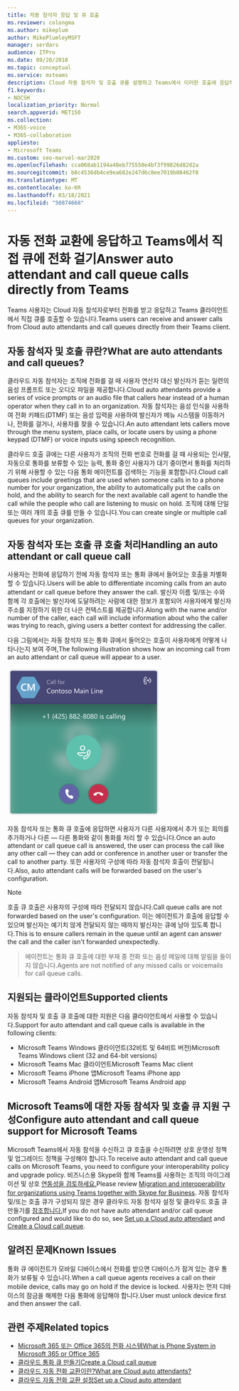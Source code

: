 ```yaml
---
title: 자동 참석자 응답 및 큐 호출
ms.reviewer: colongma
ms.author: mikeplum
author: MikePlumleyMSFT
manager: serdars
audience: ITPro
ms.date: 09/20/2018
ms.topic: conceptual
ms.service: msteams
description: Cloud 자동 참석자 및 호출 큐를 설명하고 Teams에서 이러한 호출에 응답하는 방법을 설명합니다.
f1.keywords:
- NOCSH
localization_priority: Normal
search.appverid: MET150
ms.collection:
- M365-voice
- M365-collaboration
appliesto:
- Microsoft Teams
ms.custom: seo-marvel-mar2020
ms.openlocfilehash: cca068ab1194a48eb775550e4bf3f99826d82d2a
ms.sourcegitcommit: b8c4536db4ce9ea682e247d6c8ee7019b08462f8
ms.translationtype: MT
ms.contentlocale: ko-KR
ms.lasthandoff: 03/18/2021
ms.locfileid: "50874668"
---
```

<a name="answer-auto-attendant-and-call-queue-calls-directly-from-teams"></a><span data-ttu-id="60620-103">자동 전화 교환에 응답하고 Teams에서 직접 큐에 전화 걸기</span><span class="sxs-lookup"><span data-stu-id="60620-103">Answer auto attendant and call queue calls directly from Teams</span></span>
===========================================================

<span data-ttu-id="60620-104">Teams 사용자는 Cloud 자동 참석자로부터 전화를 받고 응답하고 Teams 클라이언트에서 직접 큐를 호출할 수 있습니다.</span><span class="sxs-lookup"><span data-stu-id="60620-104">Teams users can receive and answer calls from Cloud auto attendants and call queues directly from their Teams client.</span></span>

## <a name="what-are-auto-attendants-and-call-queues"></a><span data-ttu-id="60620-105">자동 참석자 및 호출 큐란?</span><span class="sxs-lookup"><span data-stu-id="60620-105">What are auto attendants and call queues?</span></span>

<span data-ttu-id="60620-106">클라우드 자동 참석자는 조직에 전화를 걸 때 사용자 연산자 대신 발신자가 듣는 일련의 음성 프롬프트 또는 오디오 파일을 제공합니다.</span><span class="sxs-lookup"><span data-stu-id="60620-106">Cloud auto attendants provide a series of voice prompts or an audio file that callers hear instead of a human operator when they call in to an organization.</span></span> <span data-ttu-id="60620-107">자동 참석자는 음성 인식을 사용하여 전화 키패드(DTMF) 또는 음성 입력을 사용하여 발신자가 메뉴 시스템을 이동하거나, 전화를 걸거나, 사용자를 찾을 수 있습니다.</span><span class="sxs-lookup"><span data-stu-id="60620-107">An auto attendant lets callers move through the menu system, place calls, or locate users by using a phone keypad (DTMF) or voice inputs using speech recognition.</span></span>

<span data-ttu-id="60620-108">클라우드 호출 큐에는 다른 사용자가 조직의 전화 번호로 전화를 걸 때 사용되는 인사말, 자동으로 통화를 보류할 수 있는 능력, 통화 중인 사용자가 대기 중이면서 통화를 처리하기 위해 사용할 수 있는 다음 통화 에이전트를 검색하는 기능을 포함합니다.</span><span class="sxs-lookup"><span data-stu-id="60620-108">Cloud call queues include greetings that are used when someone calls in to a phone number for your organization, the ability to automatically put the calls on hold, and the ability to search for the next available call agent to handle the call while the people who call are listening to music on hold.</span></span> <span data-ttu-id="60620-109">조직에 대해 단일 또는 여러 개의 호출 큐를 만들 수 있습니다.</span><span class="sxs-lookup"><span data-stu-id="60620-109">You can create single or multiple call queues for your organization.</span></span>

## <a name="handling-an-auto-attendant-or-call-queue-call"></a><span data-ttu-id="60620-110">자동 참석자 또는 호출 큐 호출 처리</span><span class="sxs-lookup"><span data-stu-id="60620-110">Handling an auto attendant or call queue call</span></span>

<span data-ttu-id="60620-111">사용자는 전화에 응답하기 전에 자동 참석자 또는 통화 큐에서 들어오는 호출을 차별화할 수 있습니다.</span><span class="sxs-lookup"><span data-stu-id="60620-111">Users will be able to differentiate incoming calls from an auto attendant or call queue before they answer the call.</span></span> <span data-ttu-id="60620-112">발신자 이름 및/또는 수와 함께 각 호출에는 발신자에 도달하려는 사람에 대한 정보가 포함되어 사용자에게 발신자 주소를 지정하기 위한 더 나은 컨텍스트를 제공합니다.</span><span class="sxs-lookup"><span data-stu-id="60620-112">Along with the name and/or number of the caller, each call will include information about who the caller was trying to reach, giving users a better context for addressing the caller.</span></span>

<span data-ttu-id="60620-113">다음 그림에서는 자동 참석자 또는 통화 큐에서 들어오는 호출이 사용자에게 어떻게 나타나는지 보여 주며,</span><span class="sxs-lookup"><span data-stu-id="60620-113">The following illustration shows how an incoming call from an auto attendant or call queue will appear to a user.</span></span>

![들어오는 통화 알림 스크린샷](media/answer-auto-attendant-and-call-queue-calls-image1.png)

<span data-ttu-id="60620-115">자동 참석자 또는 통화 큐 호출에 응답하면 사용자가 다른 사용자에서 추가 또는 회의를 추가하거나 다른 &#x2014; 다른 통화와 같이 통화를 처리 할 수 있습니다.</span><span class="sxs-lookup"><span data-stu-id="60620-115">Once an auto attendant or call queue call is answered, the user can process the call like any other call &#x2014; they can add or conference in another user or transfer the call to another party.</span></span> <span data-ttu-id="60620-116">또한 사용자의 구성에 따라 자동 참석자 호출이 전달됩니다.</span><span class="sxs-lookup"><span data-stu-id="60620-116">Also, auto attendant calls will be forwarded based on the user's configuration.</span></span>

> [!NOTE] 
> <span data-ttu-id="60620-117">호출 큐 호출은 사용자의 구성에 따라 전달되지 않습니다.</span><span class="sxs-lookup"><span data-stu-id="60620-117">Call queue calls are not forwarded based on the user's configuration.</span></span> <span data-ttu-id="60620-118">이는 에이전트가 호출에 응답할 수 있으며 발신자는 예기치 않게 전달되지 않는 때까지 발신자는 큐에 남아 있도록 합니다.</span><span class="sxs-lookup"><span data-stu-id="60620-118">This is to ensure callers remain in the queue until an agent can answer the call and the caller isn't forwarded unexpectedly.</span></span>

> <span data-ttu-id="60620-119">에이전트는 통화 큐 호출에 대한 부재 중 전화 또는 음성 메일에 대해 알림을 들이지 않습니다.</span><span class="sxs-lookup"><span data-stu-id="60620-119">Agents are not notified of any missed calls or voicemails for call queue calls.</span></span>

## <a name="supported-clients"></a><span data-ttu-id="60620-120">지원되는 클라이언트</span><span class="sxs-lookup"><span data-stu-id="60620-120">Supported clients</span></span>

<span data-ttu-id="60620-121">자동 참석자 및 호출 큐 호출에 대한 지원은 다음 클라이언트에서 사용할 수 있습니다.</span><span class="sxs-lookup"><span data-stu-id="60620-121">Support for auto attendant and call queue calls is available in the following clients:</span></span>

-    <span data-ttu-id="60620-122">Microsoft Teams Windows 클라이언트(32비트 및 64비트 버전)</span><span class="sxs-lookup"><span data-stu-id="60620-122">Microsoft Teams Windows client (32 and 64-bit versions)</span></span>
-    <span data-ttu-id="60620-123">Microsoft Teams Mac 클라이언트</span><span class="sxs-lookup"><span data-stu-id="60620-123">Microsoft Teams Mac client</span></span>
-    <span data-ttu-id="60620-124">Microsoft Teams iPhone 앱</span><span class="sxs-lookup"><span data-stu-id="60620-124">Microsoft Teams iPhone app</span></span>
-    <span data-ttu-id="60620-125">Microsoft Teams Android 앱</span><span class="sxs-lookup"><span data-stu-id="60620-125">Microsoft Teams Android app</span></span>

## <a name="configure-auto-attendant-and-call-queue-support-for-microsoft-teams"></a><span data-ttu-id="60620-126">Microsoft Teams에 대한 자동 참석자 및 호출 큐 지원 구성</span><span class="sxs-lookup"><span data-stu-id="60620-126">Configure auto attendant and call queue support for Microsoft Teams</span></span>

<span data-ttu-id="60620-127">Microsoft Teams에서 자동 참석을 수신하고 큐 호출을 수신하려면 상호 운영성 정책 및 업그레이드 정책을 구성해야 합니다.</span><span class="sxs-lookup"><span data-stu-id="60620-127">To receive auto attendant and call queue calls on Microsoft Teams, you need to configure your interoperability policy and upgrade policy.</span></span> <span data-ttu-id="60620-128">비즈니스용 Skype와 함께 Teams를 사용하는 조직의 마이그레이션 및 상호 [연동성을 검토하세요.](migration-interop-guidance-for-teams-with-skype.md)</span><span class="sxs-lookup"><span data-stu-id="60620-128">Please review [Migration and interoperability for organizations using Teams together with Skype for Business](migration-interop-guidance-for-teams-with-skype.md).</span></span> <span data-ttu-id="60620-129">자동 참석자 및/또는 호출 큐가 구성되지 않은 경우 클라우드 [](create-a-phone-system-auto-attendant.md) 자동 참석자 설정 및 클라우드 호출 큐 만들기를 [참조합니다.](create-a-phone-system-call-queue.md)</span><span class="sxs-lookup"><span data-stu-id="60620-129">If you do not have auto attendant and/or call queue configured and would like to do so, see [Set up a Cloud auto attendant](create-a-phone-system-auto-attendant.md) and [Create a Cloud call queue](create-a-phone-system-call-queue.md).</span></span>

## <a name="known-issues"></a><span data-ttu-id="60620-130">알려진 문제</span><span class="sxs-lookup"><span data-stu-id="60620-130">Known Issues</span></span>

<span data-ttu-id="60620-131">통화 큐 에이전트가 모바일 디바이스에서 전화를 받으면 디바이스가 잠겨 있는 경우 통화가 보류될 수 있습니다.</span><span class="sxs-lookup"><span data-stu-id="60620-131">When a call queue agents receives a call on their mobile device, calls may go on hold if the device is locked.</span></span> <span data-ttu-id="60620-132">사용자는 먼저 디바이스의 잠금을 해제한 다음 통화에 응답해야 합니다.</span><span class="sxs-lookup"><span data-stu-id="60620-132">User must unlock device first and then answer the call.</span></span>


## <a name="related-topics"></a><span data-ttu-id="60620-133">관련 주제</span><span class="sxs-lookup"><span data-stu-id="60620-133">Related topics</span></span>

-    [<span data-ttu-id="60620-134">Microsoft 365 또는 Office 365의 전화 시스템</span><span class="sxs-lookup"><span data-stu-id="60620-134">What is Phone System in Microsoft 365 or Office 365</span></span>](what-is-phone-system-in-office-365.md)
-    [<span data-ttu-id="60620-135">클라우드 통화 큐 만들기</span><span class="sxs-lookup"><span data-stu-id="60620-135">Create a Cloud call queue</span></span>](create-a-phone-system-call-queue.md)
-    [<span data-ttu-id="60620-136">클라우드 자동 전화 교환이란?</span><span class="sxs-lookup"><span data-stu-id="60620-136">What are Cloud auto attendants?</span></span>](what-are-phone-system-auto-attendants.md)
-    [<span data-ttu-id="60620-137">클라우드 자동 전화 교환 설정</span><span class="sxs-lookup"><span data-stu-id="60620-137">Set up a Cloud auto attendant</span></span>](create-a-phone-system-auto-attendant.md)

